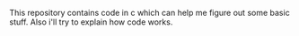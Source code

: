 This repository contains code in c which can help me figure out some basic stuff. Also i'll try to explain how code works.
